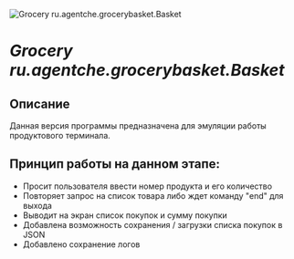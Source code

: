 ![Grocery ru.agentche.grocerybasket.Basket](https://cdn3.iconfinder.com/data/icons/cat-power-premium/120/cat_cart-256.png)
# *Grocery ru.agentche.grocerybasket.Basket*
## Описание
Данная версия программы предназначена для эмуляции 
работы продуктового терминала.
## Принцип работы на данном этапе:
* Просит пользователя ввести номер продукта и его количество
* Повторяет запрос на список товара либо ждет команду "end" для выхода
* Выводит на экран список покупок и сумму покупки
* Добавлена возможность сохранения / загрузки списка покупок в JSON
* Добавлено сохранение логов
